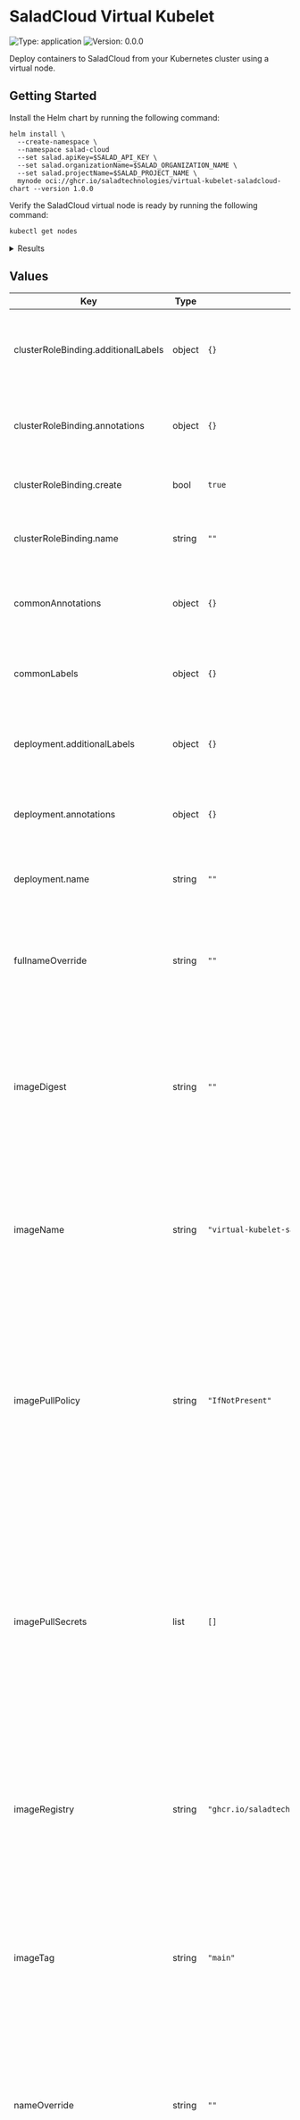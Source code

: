 # SaladCloud Virtual Kubelet



![Type: application](https://img.shields.io/badge/Type-application-informational?style=flat-square)  ![Version: 0.0.0](https://img.shields.io/badge/Version-0.0.0-informational?style=flat-square) 

Deploy containers to SaladCloud from your Kubernetes cluster using a virtual node.

## Getting Started

Install the Helm chart by running the following command:

   ```shell
   helm install \
     --create-namespace \
     --namespace salad-cloud
     --set salad.apiKey=$SALAD_API_KEY \
     --set salad.organizationName=$SALAD_ORGANIZATION_NAME \
     --set salad.projectName=$SALAD_PROJECT_NAME \
     mynode oci://ghcr.io/saladtechnologies/virtual-kubelet-saladcloud-chart --version 1.0.0
   ```

Verify the SaladCloud virtual node is ready by running the following command:

   ```sh
   kubectl get nodes
   ```

   <details>
   <summary>Results</summary>

   ```shell
   NAME                                   STATUS    ROLES     AGE       VERSION
   saladcloud-node                        Ready     agent     1m        v1.0.0
   ```

   </details>

## Values

| Key | Type | Default | Description |
|-----|------|---------|-------------|
| clusterRoleBinding.additionalLabels | object | `{}` | Additional labels to add to the cluster role binding. See the [Kubernetes documentation](https://kubernetes.io/docs/concepts/overview/working-with-objects/labels/) for more information about labels. |
| clusterRoleBinding.annotations | object | `{}` | Annotations to add to the cluster role binding. See the [Kubernetes documentation](https://kubernetes.io/docs/concepts/overview/working-with-objects/annotations/) for more information about annotations. |
| clusterRoleBinding.create | bool | `true` | Specifies whether a cluster role binding for the service account should be created. |
| clusterRoleBinding.name | string | `""` | The name of the cluster role binding. If undefined or empty, defaults to the fullname template. |
| commonAnnotations | object | `{}` | Common annotations to add to all resources. See the [Kubernetes documentation](https://kubernetes.io/docs/concepts/overview/working-with-objects/annotations/) for more information about annotations. |
| commonLabels | object | `{}` | Common labels to add to all resources. See the [Kubernetes documentation](https://kubernetes.io/docs/concepts/overview/working-with-objects/labels/) for more information about labels. |
| deployment.additionalLabels | object | `{}` | Additional labels to add to the deployment. See the [Kubernetes documentation](https://kubernetes.io/docs/concepts/overview/working-with-objects/labels/) for more information about labels. |
| deployment.annotations | object | `{}` | Annotations to add to the deployment. See the [Kubernetes documentation](https://kubernetes.io/docs/concepts/overview/working-with-objects/annotations/) for more information about annotations. |
| deployment.name | string | `""` | The name of the deployment. If undefined or empty, defaults to the fullname template. |
| fullnameOverride | string | `""` | Overrides the fullname template. This is used as the default resource name. When undefined or empty, this defaults to the Helm release name combined with the name template (see `nameOverride`). |
| imageDigest | string | `""` | The image digest for the SaladCloud Virtual Kubelet container that runs on one of your Kubernetes cluster's worker nodes. This may be used in place of `imageTag` to specify a specific image version. See the [Kubernetes documentation](https://kubernetes.io/docs/concepts/containers/images/) for more information about images. |
| imageName | string | `"virtual-kubelet-saladcloud"` | The image name for the SaladCloud Virtual Kubelet container that runs on one of your Kubernetes cluster's worker nodes. This is appended to the `imageRegistry`. See the [Kubernetes documentation](https://kubernetes.io/docs/concepts/containers/images/) for more information about images. |
| imagePullPolicy | string | `"IfNotPresent"` | The image pull policy for the SaladCloud Virtual Kubelet container that runs on one of your Kubernetes cluster's worker nodes. The default is `IfNotPresent`, which skips pulling the SaladCloud Virtual Kubelet image if it already exists on the Kubernetes cluster's worker node. See the [Kubernetes documentation](https://kubernetes.io/docs/concepts/containers/images/#image-pull-policy) for more information about the image pull policy. |
| imagePullSecrets | list | `[]` | The image pull secrets for the SaladCloud Virtual Kubelet container that runs on one of your Kubernetes cluster's worker nodes. The default image repository on the GitHub Container Registry is public and does not require a secret. Use this if you override the image repository (`imageRegistry` and `imageName`) and it is private. See the [Kubernetes documentation](https://kubernetes.io/docs/concepts/containers/images/#using-a-private-registry) for more information about private images. |
| imageRegistry | string | `"ghcr.io/saladtechnologies"` | The image registry for the SaladCloud Virtual Kubelet container that runs on one of your Kubernetes cluster's worker nodes. This is prepended to the `imageName`. See the [Kubernetes documentation](https://kubernetes.io/docs/concepts/containers/images/) for more information about images. |
| imageTag | string | `"main"` | The image tag for the SaladCloud Virtual Kubelet container that runs on one of your Kubernetes cluster's worker nodes. This defaults to the chart's `version`. This is ignored when `imageDigest` is defined and not empty. See the [Kubernetes documentation](https://kubernetes.io/docs/concepts/containers/images/) for more information about images. |
| nameOverride | string | `""` | Overrides the name template. This is used as the value of the `app.kubernetes.io/name` annotation and in the fullname template (with the Helm release name). When undefined or empty, this defaults to the value "virtual-kubelet-saladcloud". |
| namespaceOverride | string | `""` | Overrides the namespace. When undefined or empty, this defaults to the target namespace of the Helm release. |
| pod.additionalLabels | object | `{}` | Additional labels to add to the pod. See the [Kubernetes documentation](https://kubernetes.io/docs/concepts/overview/working-with-objects/labels/) for more information about labels. |
| pod.affinity | object | `{}` | The affinity constraints to control scheduling the SaladCloud Virtual Kubelet pod on one of your Kubernetes cluster's worker nodes. |
| pod.annotations | object | `{}` | Annotations to add to the pod. See the [Kubernetes documentation](https://kubernetes.io/docs/concepts/overview/working-with-objects/annotations/) for more information about annotations. |
| pod.containerSecurityContext | object | `{}` | The security context to apply to the SaladCloud Virtual Kubelet container. |
| pod.nodeSelector | object | `{"kubernetes.io/arch":"amd64","kubernetes.io/os":"linux"}` | The node constraints to control scheduling the SaladCloud Virtual Kubelet pod on one of your Kubernetes cluster's worker nodes. |
| pod.podSecurityContext | object | `{}` | The security context to apply to the SaladCloud Virtual Kubelet pod. |
| pod.priorityClassName | string | `""` | The priority class name of the SaladCloud Virtual Kubelet pod. |
| pod.resources | object | `{}` | The resource constraints of the SaladCloud Virtual Kubelet pod. |
| pod.schedulerName | string | `""` | The name of the Kubernetes scheduler to handle scheduling the SaladCloud Virtual Kubelet pod on one of your Kubernetes cluster's worker nodes. |
| pod.tolerations | list | `[]` | The tolerations to apply to the SaladCloud Virtual Kubelet pod. |
| pod.volumeMounts | list | `[]` | The additional volume mounts to add to the SaladCloud Virtual Kubelet container. |
| pod.volumes | list | `[]` | The additional volumes to add to the SaladCloud Virtual Kubelet pod. |
| salad.apiKey | string | `""` | The SaladCloud API key used by the SaladCloud Virtual Kubelet to manage container group deployments. The API key must be associated with a user account with access to the organization and project (see `salad.organizationName` and `salad.projectName`). |
| salad.debug | bool | `false` | Specifies whether debug logging is enabled in the SaladCloud Virtual Kubelet. |
| salad.nodeName | string | `""` | The Kubernetes node name used by the SaladCloud Virtual Kubelet. |
| salad.organizationName | string | `""` | The SaladCloud organization name used by the SaladCloud Virtual Kubelet to manage container group deployments. |
| salad.projectName | string | `""` | The SaladCloud project name used by the SaladCloud Virtual Kubelet to manage container group deployments. |
| secret.additionalLabels | object | `{}` | Additional labels to add to the secret. See the [Kubernetes documentation](https://kubernetes.io/docs/concepts/overview/working-with-objects/labels/) for more information about labels. |
| secret.annotations | object | `{}` | Annotations to add to the secret. See the [Kubernetes documentation](https://kubernetes.io/docs/concepts/overview/working-with-objects/annotations/) for more information about annotations. |
| secret.create | bool | `true` | Specifies whether a secret for the SaladCloud API key should be created. |
| secret.name | string | `""` | The name of the secret. If undefined or empty, defaults to the fullname template. |
| serviceAccount.additionalLabels | object | `{}` | Additional labels to add to the service account. See the [Kubernetes documentation](https://kubernetes.io/docs/concepts/overview/working-with-objects/labels/) for more information about labels. |
| serviceAccount.annotations | object | `{}` | Annotations to add to the service account. See the [Kubernetes documentation](https://kubernetes.io/docs/concepts/overview/working-with-objects/annotations/) for more information about annotations. |
| serviceAccount.create | bool | `true` | Specifies whether a service account should be created. |
| serviceAccount.name | string | `""` | The name of the service account. If undefined or empty and `serviceAccount.create` is `true`, defaults to the fullname template. If undefined or empty and `serviceAccount.create` is `false`, defaults to the "default" service account in the target namespace. |

## Requirements

Kubernetes: `>=v1.29.0-0`



## Source Code

* <https://github.com/SaladTechnologies/virtual-kubelet-saladcloud>

## Maintainers

| Name | Email | Url |
| ---- | ------ | --- |
| Salad Chefs | <dev@salad.com> | <https://salad.com/> |
